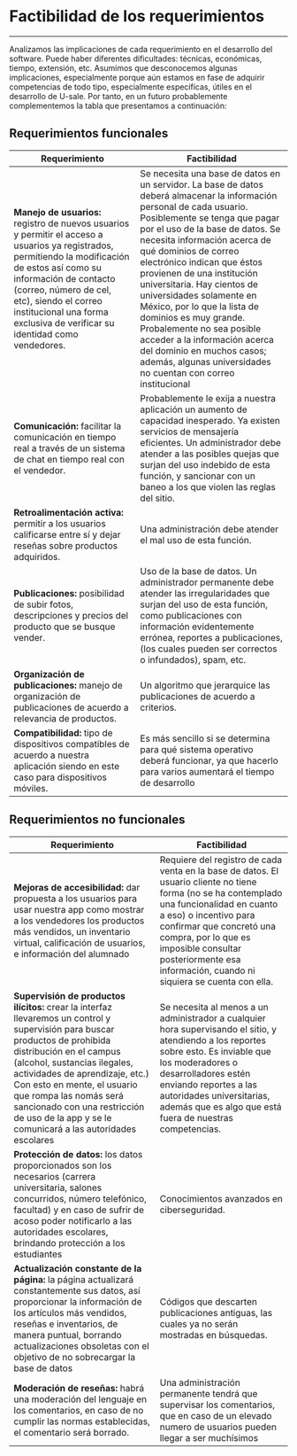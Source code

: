 # Factibilidad de los requerimientos
---
Analizamos las implicaciones de cada requerimiento en el desarrollo del software. Puede haber diferentes dificultades: técnicas, económicas, tiempo, extensión, etc. Asumimos que desconocemos algunas implicaciones, especialmente porque aún estamos en fase de adquirir competencias de todo tipo, especialmente específicas, útiles en el desarrollo de U-sale. Por tanto, en un futuro probablemente complementemos la tabla que presentamos a continuación:

## Requerimientos funcionales

| Requerimiento | Factibilidad |
| -------- |  --- |
| **Manejo de usuarios:** registro de nuevos usuarios y permitir el acceso a usuarios ya registrados, permitiendo la modificación de estos así como su información de contacto (correo, número de cel, etc), siendo el correo institucional una forma exclusiva de verificar su identidad como vendedores. | Se necesita una base de datos en un servidor. La base de datos deberá almacenar la información personal de cada usuario. Posiblemente se tenga que pagar por el uso de la base de datos. Se necesita información acerca de qué dominios de correo electrónico indican que éstos provienen de una institución universitaria. Hay cientos de universidades solamente en México, por lo que la lista de dominios es muy grande. Probalemente no sea posible acceder a la información acerca del dominio en muchos casos; además, algunas universidades no cuentan con correo institucional |
| **Comunicación:** facilitar la comunicación en tiempo real a través de un sistema de chat en tiempo real con el vendedor. | Probablemente le exija a nuestra aplicación un aumento de capacidad inesperado. Ya existen servicios de mensajería eficientes. Un administrador debe atender a las posibles quejas que surjan del uso indebido de esta función, y sancionar con un baneo a los que violen las reglas del sitio. |
| **Retroalimentación activa:** permitir a los usuarios calificarse entre sí y dejar reseñas sobre productos adquiridos. | Una administración debe atender el mal uso de esta función.  |
| **Publicaciones:** posibilidad de subir fotos, descripciones y precios del producto que se busque vender. | Uso de la base de datos. Un administrador permanente debe atender las irregularidades que surjan del uso de esta función, como publicaciones con información evidentemente errónea, reportes a publicaciones, (los cuales pueden ser correctos o infundados), spam, etc. |
| **Organización de publicaciones:** manejo de organización de publicaciones de acuerdo a relevancia de productos. | Un algoritmo que jerarquice las publicaciones de acuerdo a criterios. |
| **Compatibilidad:** tipo de dispositivos compatibles de acuerdo a nuestra aplicación siendo en este caso para dispositivos móviles. | Es más sencillo si se determina para qué sistema operativo deberá funcionar, ya que hacerlo para varios aumentará el tiempo de desarrollo |


## Requerimientos no funcionales

| Requerimiento | Factibilidad |
| -------- |  --- |
| **Mejoras de accesibilidad:** dar propuesta a los usuarios para usar nuestra app como mostrar a los vendedores los productos más vendidos, un inventario virtual, calificación de usuarios, e información del alumnado | Requiere del registro de cada venta en la base de datos. El usuario cliente no tiene forma (no se ha contemplado una funcionalidad en cuanto a eso) o incentivo para confirmar que concretó una compra, por lo que es imposible consultar posteriormente esa información, cuando ni siquiera se cuenta con ella. |
| **Supervisión de productos ilícitos:** crear la interfaz llevaremos un control y supervisión para buscar productos de prohibida distribución en el campus (alcohol, sustancias ilegales, actividades de aprendizaje, etc.) Con esto en mente, el usuario que rompa las nomás será sancionado con una restricción de uso de la app y se le comunicará a las autoridades escolares| Se necesita al menos a un administrador a cualquier hora supervisando el sitio, y atendiendo a los reportes sobre esto. Es inviable que los moderadores o desarrolladores estén enviando reportes a las autoridades universitarias, además que es algo que está fuera de nuestras competencias. |
| **Protección de datos:** los datos proporcionados son los necesarios (carrera universitaria, salones concurridos, número telefónico, facultad) y en caso de sufrir de acoso poder notificarlo a las autoridades escolares, brindando protección a los estudiantes | Conocimientos avanzados en ciberseguridad. |
| **Actualización constante de la página:** la página actualizará constantemente sus datos, así proporcionar la información de los artículos más vendidos, reseñas e inventarios, de manera puntual, borrando actualizaciones obsoletas con el objetivo de no sobrecargar la base de datos | Códigos que descarten publicaciones antiguas, las cuales ya no serán mostradas en búsquedas. |
| **Moderación de reseñas:** habrá una moderación del lenguaje en los comentarios, en caso de no cumplir las normas establecidas, el comentario será borrado. | Una administración permanente tendrá que supervisar los comentarios, que en caso de un elevado numero de usuarios pueden llegar a ser muchísimos |
